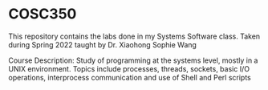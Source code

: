 # COSC350
This repository contains the labs done in my Systems Software class. Taken during Spring 2022 taught by Dr. Xiaohong Sophie Wang

Course Description:
Study of programming at the systems level, mostly in a UNIX environment. Topics include processes, threads, sockets, basic I/O operations, interprocess communication and use of Shell and Perl scripts
